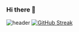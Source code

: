 ### Hi there 👋
![header](https://capsule-render.vercel.app/api?type=venom&color=80FF00&height=200&text=OSM%20Github!&animation=scaleIn)
[![GitHub Streak](https://streak-stats.demolab.com?user=OhSeungMok&theme=vue&hide_border=true)](https://git.io/streak-stats)
<!--
**OhSeungMok/OhSeungmok** is a ✨ _special_ ✨ repository because its `README.md` (this file) appears on your GitHub profile.

Here are some ideas to get you started:

- 🔭 I’m currently working on ...
- 🌱 I’m currently learning ...
- 👯 I’m looking to collaborate on ...
- 🤔 I’m looking for help with ...
- 💬 Ask me about ...
- 📫 How to reach me: ...
- 😄 Pronouns: ...
- ⚡ Fun fact: ...
-->
